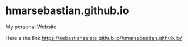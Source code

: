 # hmarsebastian.github.io
My personal Website

Here's the link https://sebastianselate.github.io/hmarsebastian.github.io/
